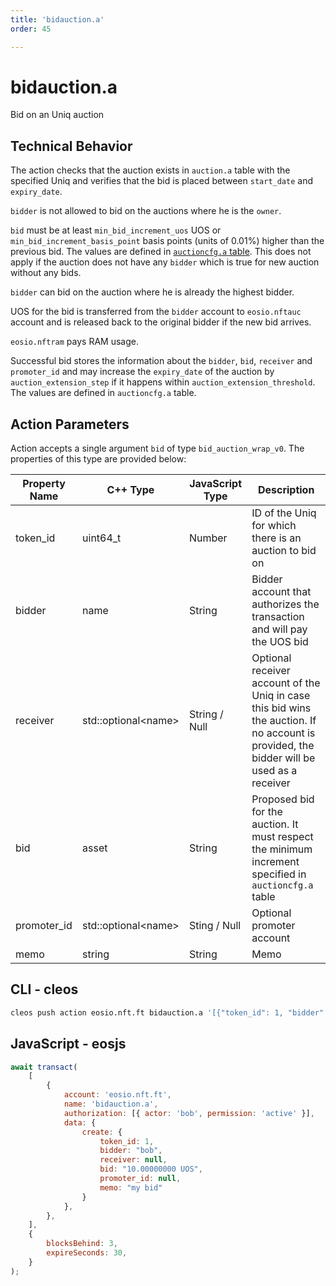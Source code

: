```yaml
---
title: 'bidauction.a'
order: 45

---
```


# bidauction.a

Bid on an Uniq auction

## Technical Behavior

The action checks that the auction exists in `auction.a` table with the specified Uniq and verifies that the bid is placed between `start_date` and `expiry_date`.

`bidder` is not allowed to bid on the auctions where he is the `owner`.

`bid` must be at least `min_bid_increment_uos` UOS or `min_bid_increment_basis_point` basis points (units of 0.01%) higher than the previous bid. The values are defined in [`auctioncfg.a` table](../nft-tables.md#auctioncfg-a). This does not apply if the auction does not have any `bidder` which is true for new auction without any bids.

`bidder` can bid on the auction where he is already the highest bidder.

UOS for the bid is transferred from the `bidder` account to `eosio.nftauc` account and is released back to the original bidder if the new bid arrives.

`eosio.nftram` pays RAM usage.

Successful bid stores the information about the `bidder`, `bid`, `receiver` and `promoter_id` and may increase the `expiry_date` of the auction by `auction_extension_step` if it happens within `auction_extension_threshold`. The values are defined in `auctioncfg.a` table.

## Action Parameters

Action accepts a single argument `bid` of type `bid_auction_wrap_v0`. The properties of this type are provided below:

| Property Name | C++ Type             | JavaScript Type | Description                                                                                                                               |
| ------------- | -------------------- | --------------- | ----------------------------------------------------------------------------------------------------------------------------------------- |
| token_id      | uint64_t             | Number          | ID of the Uniq for which there is an auction to bid on                                                                                    |
| bidder        | name                 | String          | Bidder account that authorizes the transaction and will pay the UOS bid                                                                   |
| receiver      | std::optional\<name> | String / Null   | Optional receiver account of the Uniq in case this bid wins the auction. If no account is provided, the bidder will be used as a receiver |
| bid           | asset                | String          | Proposed bid for the auction. It must respect the minimum increment specified in `auctioncfg.a` table                                     |
| promoter_id   | std::optional\<name> | Sting / Null    | Optional promoter account                                                                                                                 |
| memo          | string               | String          | Memo                                                                                                                                      |

## CLI - cleos

```bash
cleos push action eosio.nft.ft bidauction.a '[{"token_id": 1, "bidder": "bob", "receiver": null, "bid": "10.00000000 UOS", "promoter_id": null, "memo": "my bid"}]' -p bob@active
```

## JavaScript - eosjs

```js
await transact(
    [
        {
            account: 'eosio.nft.ft',
            name: 'bidauction.a',
            authorization: [{ actor: 'bob', permission: 'active' }],
            data: {
                create: {
                    token_id: 1,
                    bidder: "bob",
                    receiver: null,
                    bid: "10.00000000 UOS",
                    promoter_id: null,
                    memo: "my bid"
                }
            },
        },
    ],
    {
        blocksBehind: 3,
        expireSeconds: 30,
    }
);
```